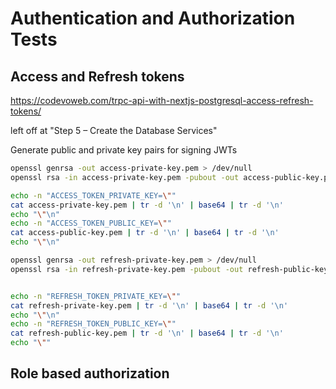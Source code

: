 # Authentication and Authorization Tests

## Access and Refresh tokens

<https://codevoweb.com/trpc-api-with-nextjs-postgresql-access-refresh-tokens/>

left off at "Step 5 – Create the Database Services"

Generate public and private key pairs for signing JWTs

```bash
openssl genrsa -out access-private-key.pem > /dev/null
openssl rsa -in access-private-key.pem -pubout -out access-public-key.pem > /dev/null

echo -n "ACCESS_TOKEN_PRIVATE_KEY=\""
cat access-private-key.pem | tr -d '\n' | base64 | tr -d '\n'
echo "\"\n"
echo -n "ACCESS_TOKEN_PUBLIC_KEY=\""
cat access-public-key.pem | tr -d '\n' | base64 | tr -d '\n'
echo "\"\n"

openssl genrsa -out refresh-private-key.pem > /dev/null
openssl rsa -in refresh-private-key.pem -pubout -out refresh-public-key.pem > /dev/null


echo -n "REFRESH_TOKEN_PRIVATE_KEY=\""
cat refresh-private-key.pem | tr -d '\n' | base64 | tr -d '\n'
echo "\"\n"
echo -n "REFRESH_TOKEN_PUBLIC_KEY=\""
cat refresh-public-key.pem | tr -d '\n' | base64 | tr -d '\n'
echo "\""
```

## Role based authorization
